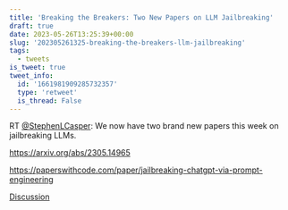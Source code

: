 ```yaml
---
title: 'Breaking the Breakers: Two New Papers on LLM Jailbreaking'
draft: true
date: 2023-05-26T13:25:39+00:00
slug: '202305261325-breaking-the-breakers-llm-jailbreaking'
tags:
  - tweets
is_tweet: true
tweet_info:
  id: '1661981909285732357'
  type: 'retweet'
  is_thread: False
---
```




RT [@StephenLCasper](https://x.com/StephenLCasper): We now have two brand new papers this week on jailbreaking LLMs. 

<https://arxiv.org/abs/2305.14965>

<https://paperswithcode.com/paper/jailbreaking-chatgpt-via-prompt-engineering>

[Discussion](https://x.com/sytelus/status/1661981909285732357)
